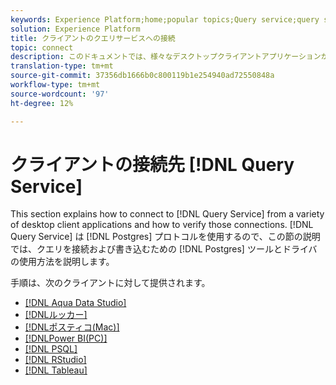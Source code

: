 ```yaml
---
keywords: Experience Platform;home;popular topics;Query service;query service;connect;connect to query service;aqua data studio;Aqua Data Studio;Looker;looker;Postico;postico;Power BI;power bi;psql;rstudio;PSQL;RStudio;Tableau;tableau;
solution: Experience Platform
title: クライアントのクエリサービスへの接続
topic: connect
description: このドキュメントでは、様々なデスクトップクライアントアプリケーションからクエリサービスに接続する方法と、それらの接続を検証する方法について説明します。
translation-type: tm+mt
source-git-commit: 37356db1666b0c800119b1e254940ad72550848a
workflow-type: tm+mt
source-wordcount: '97'
ht-degree: 12%

---
```



# クライアントの接続先 [!DNL Query Service]

This section explains how to connect to [!DNL Query Service] from a variety of desktop client applications and how to verify those connections. [!DNL Query Service] は [!DNL Postgres] プロトコルを使用するので、この節の説明では、クエリを接続および書き込むための [!DNL Postgres] ツールとドライバの使用方法を説明します。

手順は、次のクライアントに対して提供されます。

- [[!DNL Aqua Data Studio]](./aqua-data-studio.md)
- [[!DNLルッカー]](./looker.md)
- [[!DNLポスティコ(Mac)]](./postico.md)
- [[!DNLPower BI(PC)]](./power-bi.md)
- [[!DNL PSQL]](./psql.md)
- [[!DNL RStudio]](./rstudio.md)
- [[!DNL Tableau]](./tableau.md)
